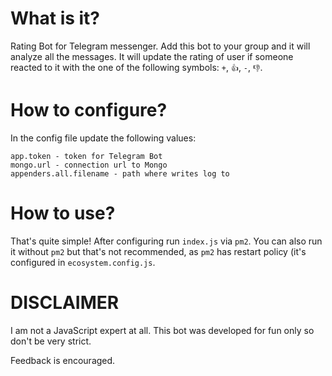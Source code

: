# What is it?
Rating Bot for Telegram messenger. Add this bot to your group and it will analyze all the messages. It will update the rating of user if someone reacted to it with the one of the following symbols: `+`, `👍`, `-`, `👎`.

# How to configure?
In the config file update the following values:
```
app.token - token for Telegram Bot
mongo.url - connection url to Mongo
appenders.all.filename - path where writes log to
```

# How to use?
That's quite simple! After configuring run `index.js` via `pm2`. You can also run it without `pm2` but that's not recommended, as `pm2` has restart policy (it's configured in `ecosystem.config.js`.

# DISCLAIMER
I am not a JavaScript expert at all. This bot was developed for fun only so don't be very strict.

Feedback is encouraged.
